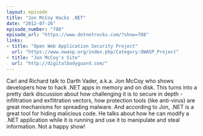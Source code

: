 ```yaml
---
layout: episode
title: "Jon McCoy Hacks .NET"
date: "2012-07-26"
episode_number: "788"
episode_url: "https://www.dotnetrocks.com/?show=788"
links:
- title: "Open Web Application Security Project"
  url: "https://www.owasp.org/index.php/Category:OWASP_Project"
- title: "Jon McCoy's Site"
  url: "http://digitalbodyguard.com/"
---
```


Carl and Richard talk to Darth Vader, a.k.a. Jon McCoy who shows developers how to hack .NET apps in memory and on disk. This turns into a pretty dark discussion about how challenging it is to secure in depth - infiltration and exfiltration vectors, how protection tools (like anti-virus) are great mechanisms for spreading malware. And according to Jon, .NET is a great tool for hiding malicious code. He talks about how he can modify a .NET application while it is running and use it to manipulate and steal information. Not a happy show!

